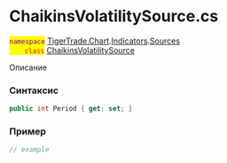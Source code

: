 
# ChaikinsVolatilitySource.cs
<mark style="color:purple;">`namespace`</mark> [TigerTrade.Chart](../../../../../TigerTrade.Chart.md).[Indicators](../../../../../TigerTrade.Chart/Indicators.md).[Sources](../../../../../TigerTrade.Chart/Indicators/Sources.md)  
<mark style="color:red;">&nbsp;&nbsp;&nbsp;&nbsp;&nbsp;&nbsp;&nbsp;`class`</mark> [ChaikinsVolatilitySource](../../ChaikinsVolatilitySource.cs.md)

Описание

### Синтаксис
```csharp
public int Period { get; set; }
```
### Пример  
```csharp
// example
```
